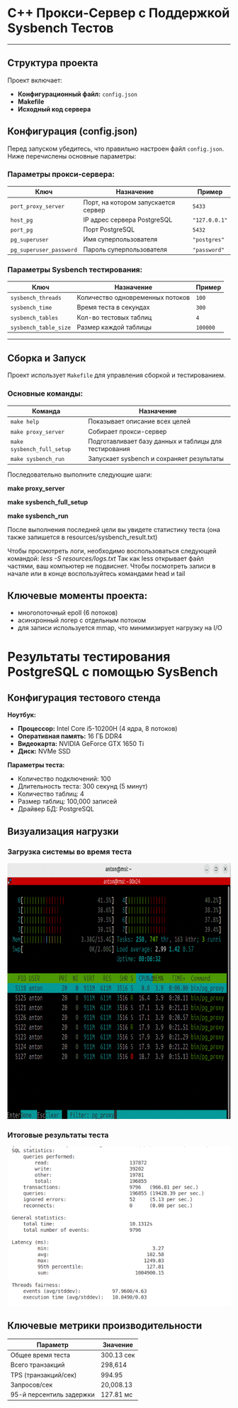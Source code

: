 # C++ Прокси-Сервер с Поддержкой Sysbench Тестов

---

## Структура проекта
Проект включает:
- **Конфигурационный файл:** `config.json`
- **Makefile**
- **Исходный код сервера**

## Конфигурация (config.json)
Перед запуском убедитесь, что правильно настроен файл `config.json`. Ниже перечислены основные параметры:

### Параметры прокси-сервера:
| Ключ                   | Назначение                               | Пример            |
|------------------------|-------------------------------------------|-------------------|
| `port_proxy_server`    | Порт, на котором запускается сервер       | `5433`            |
| `host_pg`              | IP адрес сервера PostgreSQL               | `"127.0.0.1"`     |
| `port_pg`              | Порт PostgreSQL                           | `5432`            |
| `pg_superuser`         | Имя суперпользователя                     | `"postgres"`      |
| `pg_superuser_password`| Пароль суперпользователя                  | `"password"`      |

### Параметры Sysbench тестирования:
| Ключ                   | Назначение                               | Пример            |
|------------------------|-------------------------------------------|-------------------|
| `sysbench_threads`     | Количество одновременных потоков         | `100`               |
| `sysbench_time`        | Время теста в секундах                   | `300`             |
| `sysbench_tables`      | Кол-во тестовых таблиц                   | `4`               |
| `sysbench_table_size`  | Размер каждой таблицы                    | `100000`          |

---

## Сборка и Запуск

Проект использует `Makefile` для управления сборкой и тестированием.

### Основные команды:

| Команда                  | Назначение                                               |
|--------------------------|-----------------------------------------------------------|
| `make help`              | Показывает описание всех целей                            |
| `make proxy_server`      | Собирает прокси-сервер                                    |
| `make sysbench_full_setup` | Подготавливает базу данных и таблицы для тестирования |
| `make sysbench_run`      | Запускает sysbench и сохраняет результаты                 |


Последовательно выполните следующие шаги:

**make proxy_server**

**make sysbench_full_setup**

**make sysbench_run**


После выполнения последней цели вы увидете статистику теста (она также запишется в resources/sysbench_result.txt)

Чтобы просмотреть логи, необходимо воспользоваться следующей командой:
*less -S resources/logs.txt*
Так как less открывает файл частями, ваш компьютер не подвиснет. 
Чтобы посмотреть записи в начале или в конце воспользуйтесь командами head и tail


## Ключевые моменты проекта:
- многопоточный epoll (6 потоков)
- асинхронный логер с отдельным потоком
- для записи используется mmap, что минимизирует нагрузку на I/O


# Результаты тестирования PostgreSQL с помощью SysBench

## Конфигурация тестового стенда
**Ноутбук:**
- **Процессор:** Intel Core i5-10200H (4 ядра, 8 потоков)
- **Оперативная память:** 16 ГБ DDR4
- **Видеокарта:** NVIDIA GeForce GTX 1650 Ti
- **Диск:** NVMe SSD

**Параметры теста:**
- Количество подключений: 100
- Длительность теста: 300 секунд (5 минут)
- Количество таблиц: 4
- Размер таблиц: 100,000 записей
- Драйвер БД: PostgreSQL

## Визуализация нагрузки
### Загрузка системы во время теста
<img src="assets/sysbench_htop.gif" width="812" height="576" alt="Загрузка системы в htop">

### Итоговые результаты теста
<img src="assets/sysbench_result.png" alt="Результаты SysBench">

## Ключевые метрики производительности
| Параметр               | Значение       |
|------------------------|---------------|
| Общее время теста      | 300.13 сек    |
| Всего транзакций       | 298,614       |
| TPS (транзакций/сек)   | 994.95        |
| Запросов/сек           | 20,008.13     |
| 95-й персентиль задержки | 127.81 мс   |